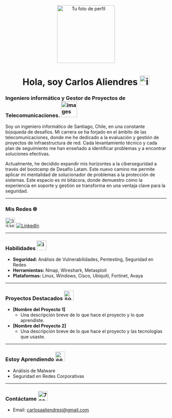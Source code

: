 <div align="center">
  <img src="https://avatars.githubusercontent.com/u/229861498?v=4" width="180" alt="Tu foto de perfil">
  <h1>Hola, soy Carlos Aliendres <img width="30" height="30" alt="images" src="https://github.com/user-attachments/assets/502693ca-ef12-4287-8355-a289218ca170" />
</h1>
</div>

### Ingeniero informático y Gestor de Proyectos de Telecomunicaciones. <img width="50" height="50" alt="images" src="https://github.com/user-attachments/assets/89ba019f-fed3-43e5-af8b-1e090083aaad" />

Soy un ingeniero informático de Santiago, Chile, en una constante búsqueda de desafíos. Mi carrera se ha forjado en el ámbito de las telecomunicaciones, donde me he dedicado a la evaluación y gestión de proyectos de infraestructura de red. Cada levantamiento técnico y cada plan de seguimiento me han enseñado a identificar problemas y a encontrar soluciones efectivas.

Actualmente, he decidido expandir mis horizontes a la ciberseguridad a través del bootcamp de Desafío Latam. Este nuevo camino me permite aplicar mi mentalidad de solucionador de problemas a la protección de sistemas. Este espacio es mi bitácora, donde demuestro cómo la experiencia en soporte y gestión se transforma en una ventaja clave para la seguridad.

---

### Mis Redes 🌐

<img width="30" height="30" alt="3536505" src="https://github.com/user-attachments/assets/22432b27-1603-4d0b-8857-dcf9e1093704" /> [![LinkedIn](https://img.shields.io/badge/LinkedIn-0A66C2?style=for-the-badge&logo=linkedin)](https://www.linkedin.com/in/carlos-aliendres/) 

---

### Habilidades <img width="30" height="30" alt="image" src="https://github.com/user-attachments/assets/9a9730a5-21fa-44c5-988e-0d7d40fcb5f6" /> 

* **Seguridad:** Análisis de Vulnerabilidades, Pentesting, Seguridad en Redes
* **Herramientas:** Nmap, Wireshark, Metasploit
* **Plataformas:** Linux, Windows, Cisco, Ubiquiti, Fortinet, Avaya

---

### Proyectos Destacados <img width="30" height="30" alt="5956592" src="https://github.com/user-attachments/assets/806f4955-df5b-437e-bb23-a29973e3b6b0" /> 

-   **[Nombre del Proyecto 1]**
    * Una descripción breve de lo que hace el proyecto y lo que aprendiste.
-   **[Nombre del Proyecto 2]**
    * Una descripción breve de lo que hace el proyecto y las tecnologías que usaste.

---

### Estoy Aprendiendo <img width="30" height="30" alt="6679596" src="https://github.com/user-attachments/assets/84e1ee7d-37db-412b-899d-fc9ac8259bf5" />  

* Análisis de Malware
* Seguridad en Redes Corporativas

---

### Contáctame <img width="30" height="30" alt="732200" src="https://github.com/user-attachments/assets/efd3ff71-111a-44a3-abcb-72437cb6dbeb" /> 

* Email:  carlosaaliendresj@gmail.com


